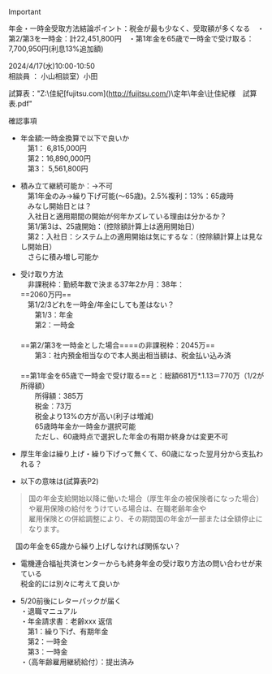 > [!important]  
> 年金・一時金受取方法結論ポイント：税金が最も少なく、受取額が多くなる　・第2/第3を一時金：計22,451,800円　・第1年金を65歳で一時金で受け取る：7,700,950円(利息13%追加額)  

2024/4/17(水)10:00-10:50  
相談員 ： 小山相談室）小田  

試算表："Z:\佳紀\[fujitsu.com](http://fujitsu.com/)\定年\年金\辻佳紀様　試算表.pdf"

  

確認事項

- 年金額:一時金換算で以下で良いか  
    　第1： 6,815,000円  
    　第2：16,890,000円  
    　第3： 5,561,800円  
    
- 積み立て継続可能か：→不可  
    　第1年金のみ→繰り下げ可能(～65歳)。2.5%複利：13%：65歳時  
    　みなし開始日とは？  
    　入社日と適用期間の開始が何年かズレている理由は分かるか？  
    　第1/第3は、25歳開始：（控除額計算上は適用開始日）  
    　第2：入社日：システム上の適用開始は気にするな：（控除額計算上は見なし開始日）  
    　さらに積み増し可能か  
    
- 受け取り方法  
    　非課税枠：勤続年数で決まる37年2か月：38年：  
    ==2060万円==  
    　第1/2/3どれを一時金/年金にしても差はない？  
    　　第1/3：年金  
    　　第2：一時金  
    　  
    ==第2/第3を一時金とした場合====の非課税枠：2045万==  
    　　第3：社内預金相当なので本人拠出相当額は、税金払い込み済  
    　  
    ==第1年金を65歳で一時金で受け取る==と：総額681万*.1.13＝770万（1/2が所得額）  
    　　所得額：385万  
    　　税金：73万  
    　　税金より13%の方が高い(利子は増減)  
    　　65歳時年金か一時金か選択可能  
    　　ただし、60歳時点で選択した年金の有期か終身かは変更不可  
    
- 厚生年金は繰り上げ・繰り下げって無くて、60歳になった翌月分から支払われる？
- 以下の意味は(試算表P2)

> 国の年金支給開始以降に働いた場合（厚生年金の被保険者になった場合）や雇用保険の給付をうけている場合は、在職老齢年金や  
> 雇用保険との併給調整により、その期間国の年金が一部または全額停止になります。  

　国の年金を65歳から繰り上げしなければ関係ない？

- 電機連合福祉共済センターからも終身年金の受け取り方法の問い合わせが来ている  
    税金的には別々に考えて良いか  
    

  

  

- 5/20前後にレターパックが届く  
    ・退職マニュアル  
    ・年金請求書：老齢xxx 返信  
    　第1：繰り下げ、有期年金  
    　第2：一時金  
    　第3：一時金  
    ・（高年齢雇用継続給付）：提出済み